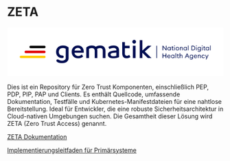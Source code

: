 # ZETA

![gematik](/images/gematik-logo-small.svg)

Dies ist ein Repository für Zero Trust Komponenten, einschließlich PEP, PDP, PIP, PAP und Clients. Es enthält Quellcode, umfassende Dokumentation, Testfälle und Kubernetes-Manifestdateien für eine nahtlose Bereitstellung. Ideal für Entwickler, die eine robuste Sicherheitsarchitektur in Cloud-nativen Umgebungen suchen.
Die Gesamtheit dieser Lösung wird ZETA (Zero Trust Access) genannt.

[ZETA Dokumentation](https://gematik.github.io/zeta/)

[Implementierungsleitfaden für Primärsysteme](https://gematik.github.io/zeta/docs/api/v1)
